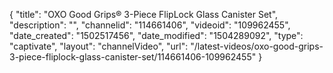 {
    "title": "OXO Good Grips&reg; 3-Piece FlipLock Glass Canister Set",
    "description": "",
    "channelid": "114661406",
    "videoid": "109962455",
    "date_created": "1502517456",
    "date_modified": "1504289092",
    "type": "captivate",
    "layout": "channelVideo",
    "url": "\/latest-videos\/oxo-good-grips-3-piece-fliplock-glass-canister-set\/114661406-109962455"
}